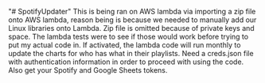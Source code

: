 "# SpotifyUpdater" 
This is being ran on AWS lambda via importing a zip file onto AWS lambda, reason being is because we needed to manually add our Linux libraries onto Lambda. Zip file is omitted because of private keys and space. The lambda tests were to see if those would work before trying to put my actual code in. If activated, the lambda code will run monthly to update the charts for who has what in their playlists. Need a creds.json file with authentication information in order to proceed with using the code. Also get your Spotify and Google Sheets tokens.